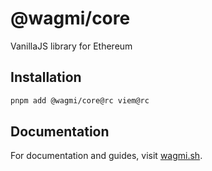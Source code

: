 # @wagmi/core

VanillaJS library for Ethereum

## Installation

```bash
pnpm add @wagmi/core@rc viem@rc
```

## Documentation

For documentation and guides, visit [wagmi.sh](https://rc.wagmi.sh).
